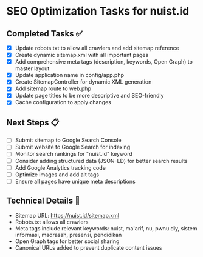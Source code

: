 # SEO Optimization Tasks for nuist.id

## Completed Tasks ✅
- [x] Update robots.txt to allow all crawlers and add sitemap reference
- [x] Create dynamic sitemap.xml with all important pages
- [x] Add comprehensive meta tags (description, keywords, Open Graph) to master layout
- [x] Update application name in config/app.php
- [x] Create SitemapController for dynamic XML generation
- [x] Add sitemap route to web.php
- [x] Update page titles to be more descriptive and SEO-friendly
- [x] Cache configuration to apply changes

## Next Steps 📋
- [ ] Submit sitemap to Google Search Console
- [ ] Submit website to Google Search for indexing
- [ ] Monitor search rankings for "nuist.id" keyword
- [ ] Consider adding structured data (JSON-LD) for better search results
- [ ] Add Google Analytics tracking code
- [ ] Optimize images and add alt tags
- [ ] Ensure all pages have unique meta descriptions

## Technical Details 🔧
- Sitemap URL: https://nuist.id/sitemap.xml
- Robots.txt allows all crawlers
- Meta tags include relevant keywords: nuist, ma'arif, nu, pwnu diy, sistem informasi, madrasah, presensi, pendidikan
- Open Graph tags for better social sharing
- Canonical URLs added to prevent duplicate content issues
